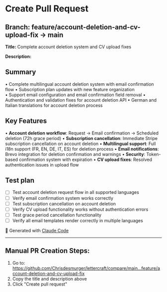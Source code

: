 # Create Pull Request

## Branch: feature/account-deletion-and-cv-upload-fix → main

**Title:** Complete account deletion system and CV upload fixes

**Description:**

## Summary
• Complete multilingual account deletion system with email confirmation flow
• Subscription plan updates with new feature organization  
• Support email configuration and email confirmation field removal
• Authentication and validation fixes for account deletion API
• German and Italian translations for account deletion process

## Key Features
• **Account deletion workflow**: Request → Email confirmation → Scheduled deletion (72h grace period)
• **Subscription cancellation**: Immediate Stripe subscription cancellation on account deletion
• **Multilingual support**: Full i18n support (FR, EN, DE, IT, ES) for deletion process
• **Email notifications**: Brevo integration for deletion confirmation and warnings
• **Security**: Token-based confirmation system with expiration
• **CV upload fixes**: Resolved authentication issues in upload flow

## Test plan
- [ ] Test account deletion request flow in all supported languages
- [ ] Verify email confirmation system works correctly
- [ ] Test subscription cancellation on account deletion
- [ ] Verify CV upload functionality works without authentication errors  
- [ ] Test grace period cancellation functionality
- [ ] Verify all email templates render correctly in multiple languages

🤖 Generated with [Claude Code](https://claude.ai/code)

---

## Manual PR Creation Steps:

1. Go to: https://github.com/Chrisdesmurger/lettercraft/compare/main...feature/account-deletion-and-cv-upload-fix
2. Copy the title and description above
3. Click "Create pull request"